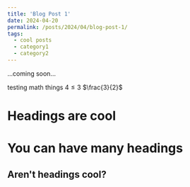 ```yaml
---
title: 'Blog Post 1'
date: 2024-04-20
permalink: /posts/2024/04/blog-post-1/
tags:
  - cool posts
  - category1
  - category2
---
```


...coming soon...

testing math things $4 \le 3$ 
$\frac{3}{2}$

Headings are cool
======

You can have many headings
======

Aren't headings cool?
------
